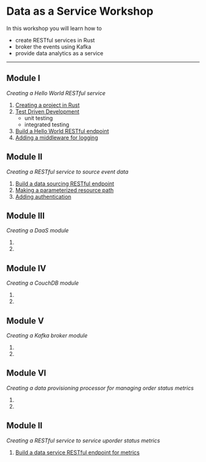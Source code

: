 # Data as a Service Workshop

In this workshop you will learn how to 
+ create RESTful services in Rust
+ broker the events using Kafka
+ provide data analytics as a service

---

## Module I
_Creating a Hello World RESTful service_
1. [Creating a project in Rust](./lesson-1.md)
2. [Test Driven Development](./lesson-2.md)
   - unit testing
   - integrated testing
3. [Build a Hello World RESTful endpoint](./lesson-3.md)
4. [Adding a middleware for logging](./lesson-4.md)

## Module II
_Creating a RESTful service to source event data_
1. [Build a data sourcing RESTful endpoint ](./lesson-5.md)
2. [Making a parameterized resource path](./lesson-6.md)
3. [Adding authentication](./lesson-7.md)

## Module III
_Creating a DaaS module_
1. [](./lesson-8.md)
2. [](./lesson-9.md)

## Module IV
_Creating a CouchDB module_
1. [](./lesson-10.md)
2. [](./lesson-11.md)
   
## Module V
_Creating a Kafka broker module_
1. [](./lesson-12.md)
2. [](./lesson-13.md)

## Module VI
_Creating a data provisioning processor for managing order status metrics_
1. [](./lesson-14.md)
2. [](./lesson-15.md)

## Module II
_Creating a RESTful service to service uporder status metrics_
1. [Build a data service RESTful endpoint for metrics ](./lesson-16.md)
